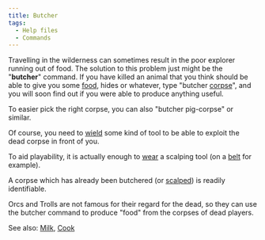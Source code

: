 ```yaml
---
title: Butcher
tags:
  - Help files
  - Commands
---
```

Travelling in the wilderness can sometimes result in the poor explorer
running out of food. The solution to this problem just might be the
"**butcher**" command. If you have killed an animal that you think
should be able to give you some [food](food "wikilink"), hides or
whatever, type "butcher [corpse](corpse "wikilink")", and you will soon
find out if you were able to produce anything useful.

To easier pick the right corpse, you can also "butcher pig-corpse" or
similar.

Of course, you need to [wield](wield "wikilink") some kind of tool to be
able to exploit the dead corpse in front of you.

To aid playability, it is actually enough to [wear](wear "wikilink") a
scalping tool (on a [belt](belt "wikilink") for example).

A corpse which has already been butchered (or
[scalped](scalp "wikilink")) is readily identifiable.

Orcs and Trolls are not famous for their regard for the dead, so they
can use the butcher command to produce "food" from the corpses of dead
players.

See also: [Milk](Milk "wikilink"), [Cook](Cook "wikilink")
